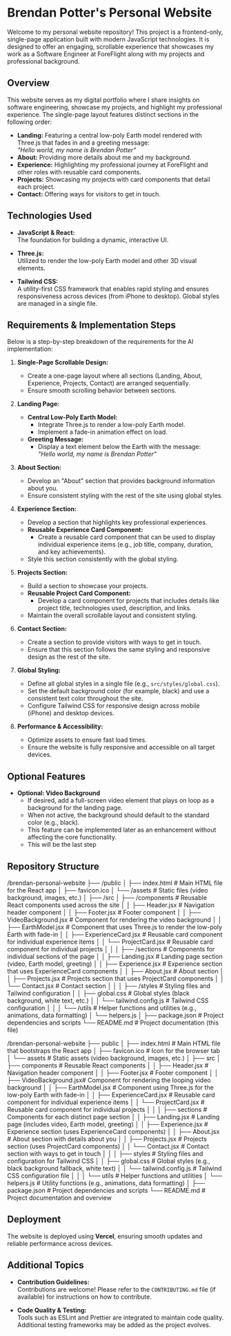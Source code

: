 # Brendan Potter's Personal Website

Welcome to my personal website repository! This project is a frontend-only, single-page application built with modern JavaScript technologies. It is designed to offer an engaging, scrollable experience that showcases my work as a Software Engineer at ForeFlight along with my projects and professional background.

## Overview

This website serves as my digital portfolio where I share insights on software engineering, showcase my projects, and highlight my professional experience. The single-page layout features distinct sections in the following order:
- **Landing:** Featuring a central low-poly Earth model rendered with Three.js that fades in and a greeting message:  
  *"Hello world, my name is Brendan Potter"*
- **About:** Providing more details about me and my background.
- **Experience:** Highlighting my professional journey at ForeFlight and other roles with reusable card components.
- **Projects:** Showcasing my projects with card components that detail each project.
- **Contact:** Offering ways for visitors to get in touch.

## Technologies Used

- **JavaScript & React:**  
  The foundation for building a dynamic, interactive UI.
  
- **Three.js:**  
  Utilized to render the low-poly Earth model and other 3D visual elements.
  
- **Tailwind CSS:**  
  A utility-first CSS framework that enables rapid styling and ensures responsiveness across devices (from iPhone to desktop). Global styles are managed in a single file.

## Requirements & Implementation Steps

Below is a step-by-step breakdown of the requirements for the AI implementation:

1. **Single-Page Scrollable Design:**
   - Create a one-page layout where all sections (Landing, About, Experience, Projects, Contact) are arranged sequentially.
   - Ensure smooth scrolling behavior between sections.

2. **Landing Page:**
   - **Central Low-Poly Earth Model:**
     - Integrate Three.js to render a low-poly Earth model.
     - Implement a fade-in animation effect on load.
   - **Greeting Message:**
     - Display a text element below the Earth with the message:  
       *"Hello world, my name is Brendan Potter"*

3. **About Section:**
   - Develop an "About" section that provides background information about you.
   - Ensure consistent styling with the rest of the site using global styles.

4. **Experience Section:**
   - Develop a section that highlights key professional experiences.
   - **Reusable Experience Card Component:**
     - Create a reusable card component that can be used to display individual experience items (e.g., job title, company, duration, and key achievements).
   - Style this section consistently with the global styling.

5. **Projects Section:**
   - Build a section to showcase your projects.
   - **Reusable Project Card Component:**
     - Develop a card component for projects that includes details like project title, technologies used, description, and links.
   - Maintain the overall scrollable layout and consistent styling.

6. **Contact Section:**
   - Create a section to provide visitors with ways to get in touch.
   - Ensure that this section follows the same styling and responsive design as the rest of the site.

7. **Global Styling:**
   - Define all global styles in a single file (e.g., `src/styles/global.css`).
   - Set the default background color (for example, black) and use a consistent text color throughout the site.
   - Configure Tailwind CSS for responsive design across mobile (iPhone) and desktop devices.

8. **Performance & Accessibility:**
   - Optimize assets to ensure fast load times.
   - Ensure the website is fully responsive and accessible on all target devices.

## Optional Features

- **Optional: Video Background**
  - If desired, add a full-screen video element that plays on loop as a background for the landing page.
  - When not active, the background should default to the standard color (e.g., black).
  - This feature can be implemented later as an enhancement without affecting the core functionality.
  - This will be the last step

## Repository Structure

/brendan-personal-website ├── /public │ ├── index.html # Main HTML file for the React app │ ├── favicon.ico │ └── /assets # Static files (video background, images, etc.) │ ├── /src │ ├── /components # Reusable React components used across the site │ │ ├── Header.jsx # Navigation header component │ │ ├── Footer.jsx # Footer component │ │ ├── VideoBackground.jsx # Component for rendering the video background │ │ ├── EarthModel.jsx # Component that uses Three.js to render the low-poly Earth with fade-in │ │ ├── ExperienceCard.jsx # Reusable card component for individual experience items │ │ └── ProjectCard.jsx # Reusable card component for individual projects │ │ │ ├── /sections # Components for individual sections of the page │ │ ├── Landing.jsx # Landing page section (video, Earth model, greeting) │ │ ├── Experience.jsx # Experience section that uses ExperienceCard components │ │ ├── About.jsx # About section │ │ ├── Projects.jsx # Projects section that uses ProjectCard components │ │ └── Contact.jsx # Contact section │ │ │ ├── /styles # Styling files and Tailwind configuration │ │ ├── global.css # Global styles (black background, white text, etc.) │ │ └── tailwind.config.js # Tailwind CSS configuration │ │ │ └── /utils # Helper functions and utilities (e.g., animations, data formatting) │ └── helpers.js │ ├── package.json # Project dependencies and scripts └── README.md # Project documentation (this file)

/brendan-personal-website
├── public
│   ├── index.html             # Main HTML file that bootstraps the React app
│   ├── favicon.ico            # Icon for the browser tab
│   └── assets                 # Static assets (video background, images, etc.)
│
├── src
│   ├── components             # Reusable React components
│   │   ├── Header.jsx         # Navigation header component
│   │   ├── Footer.jsx         # Footer component
│   │   ├── VideoBackground.jsx# Component for rendering the looping video background
│   │   ├── EarthModel.jsx     # Component using Three.js for the low-poly Earth with fade-in
│   │   ├── ExperienceCard.jsx # Reusable card component for individual experience items
│   │   └── ProjectCard.jsx    # Reusable card component for individual projects
│   │
│   ├── sections               # Components for each distinct page section
│   │   ├── Landing.jsx        # Landing page (includes video, Earth model, greeting)
│   │   ├── Experience.jsx     # Experience section (uses ExperienceCard components)
│   │   ├── About.jsx          # About section with details about you
│   │   ├── Projects.jsx       # Projects section (uses ProjectCard components)
│   │   └── Contact.jsx        # Contact section with ways to get in touch
│   │
│   ├── styles                 # Styling files and configuration for Tailwind CSS
│   │   ├── global.css         # Global styles (e.g., black background fallback, white text)
│   │   └── tailwind.config.js # Tailwind CSS configuration file
│   │
│   └── utils                  # Helper functions and utilities
│       └── helpers.js         # Utility functions (e.g., animations, data formatting)
│
├── package.json               # Project dependencies and scripts
└── README.md                  # Project documentation and overview


## Deployment

The website is deployed using **Vercel**, ensuring smooth updates and reliable performance across devices.

## Additional Topics

- **Contribution Guidelines:**  
  Contributions are welcome! Please refer to the `CONTRIBUTING.md` file (if available) for instructions on how to contribute.
  
- **Code Quality & Testing:**  
  Tools such as ESLint and Prettier are integrated to maintain code quality. Additional testing frameworks may be added as the project evolves.
